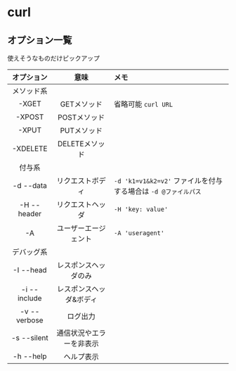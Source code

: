 # curl

## オプション一覧

使えそうなものだけピックアップ

| オプション | 意味 | メモ |
| :---: | :---: | :--- |
| メソッド系 |  |  |
| -XGET | GETメソッド | 省略可能 `curl URL` |
| -XPOST | POSTメソッド |  |
| -XPUT | PUTメソッド |  |
| -XDELETE | DELETEメソッド |  |
| 付与系 |  |  |
| -d --data | リクエストボディ | `-d 'k1=v1&k2=v2'` ファイルを付与する場合は `-d @ファイルパス` |
| -H --header | リクエストヘッダ | `-H 'key: value'` |
| -A | ユーザーエージェント | `-A 'useragent'` |
| デバッグ系 |  |  |
| -I --head | レスポンスヘッダのみ |  |
| -i --include | レスポンスヘッダ&ボディ |  |
| -v --verbose | ログ出力 |  |
| -s --silent | 通信状況やエラーを非表示 |  |
| -h --help | ヘルプ表示 |  |

